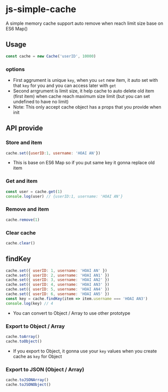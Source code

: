 # js-simple-cache

A simple memory cache support auto remove when reach limit size base on ES6 Map()

## Usage

```js
const cache = new Cache('userID', 10000)
```
### options

* First aggrument is unique `key`, when you `set` new item, it auto set with that `key` for you and you can access later with `get`
* Second arrgrument is limit size, it help cache to auto delete old item (first item) when cache reach maximum size limit (but you can set undefined to have no limit)
* Note: This only accept cache object has a props that you provide when init

## API provide

### Store and item

```js
cache.set({userID:1, username: 'HOAI AN'})
```
* This is base on ES6 Map so if you put same key it gonna replace old item

### Get and item

```js
const user = cache.get(1)
console.log(user) // {userID:1, username: 'HOAI AN'}
```
### Remove and item

```js
cache.remove(1)
```

### Clear cache

```js
cache.clear()
```

## findKey

```js
cache.set({ userID: 1, username: 'HOAI AN' })
cache.set({ userID: 2, username: 'HOAI AN1' })
cache.set({ userID: 3, username: 'HOAI AN2' })
cache.set({ userID: 4, username: 'HOAI AN3' })
cache.set({ userID: 5, username: 'HOAI AN4' })
cache.set({ userID: 6, username: 'HOAI AN5' })
const key = cache.findKey(item => item.username === 'HOAI AN3')
console.log(key) // 4
```

* You can convert to Object / Array to use other prototype

### Export to Object / Array

```js
cache.toArray()
cache.toObject()
```

* If you export to Object, it gonna use your `key` values when you create cache as `key` for Object

### Export to JSON (Object / Array)

```js
cache.toJSONArray()
cache.toJSONObject()
```
